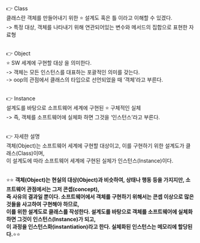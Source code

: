 👉 Class<br>
클래스란 객체를 만들어내기 위한 ⭐ 설계도 혹은 틀 이라고 이해할 수 있겠다.<br>
-> 특정 대상, 객체를 나타내기 위해 연관되어있는 변수와 메서드의 집합으로 표현한 자료형<br>
<br>

👉 Object<br>
⭐ SW 세계에 구현할 대상 을 의미한다.<br>
-> 객체는 모든 인스턴스를 대표하는 포괄적인 의미를 갖는다.<br>
-> oop의 관점에서 클래스의 타입으로 선언되었을 때 ‘객체’라고 부른다.<br>
<br>

👉 Instance<br>
설계도를 바탕으로 소프트웨어 세계에 구현된 ⭐ 구체적인 실체<br>
-> 즉, 객체를 소프트웨어에 실체화 하면 그것을 ‘인스턴스’라고 부른다.<br>
<br>

👉 자세한 설명<br>
객체(Object)는 소프트웨어 세계에 구현할 대상이고, 이를 구현하기 위한 설계도가 클래스(Class)이며,<br>
이 설계도에 따라 소프트웨어 세계에 구현된 실체가 인스턴스(Instance)이다.<br>
<br>

⭐⭐ **객체(Object)는 현실의 대상(Object)과 비슷하여, 상태나 행동 등을 가지지만, 소프트웨어 관점에서는 그저 콘셉(concept),<br>
즉 사유의 결과일 뿐이다. 소프트웨어에서 객체를 구현하기 위해서는 콘셉 이상으로 많은 것들을 사고하여 구현해야 하므로,<br>
이를 위한 설계도로 클래스를 작성한다. 설계도를 바탕으로 객체를 소프트웨어에 실체화 하면 그것이 인스턴스(Instance)가 되고,<br>
이 과정을 인스턴스화(instantiation)라고 한다. 실체화된 인스턴스는 메모리에 할당된다.**⭐⭐<br>
<br>

